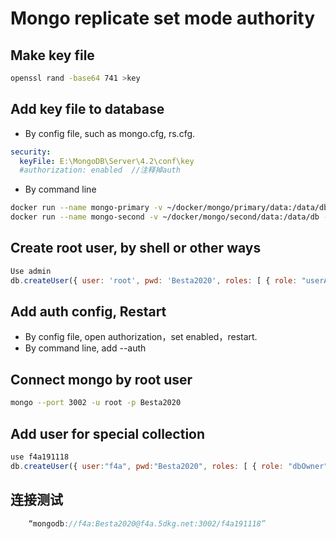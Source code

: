 # Mongo replicate set mode authority

## Make key file

```bash
openssl rand -base64 741 >key
```

## Add key file to database

- By config file, such as mongo.cfg, rs.cfg.

```yml
security:
  keyFile: E:\MongoDB\Server\4.2\conf\key
  #authorization: enabled  //注释掉auth
```

- By command line

```bash
docker run --name mongo-primary -v ~/docker/mongo/primary/data:/data/db -v ~/docker/mongo/conf:/opt/keyfile -p 27017:27017 -d mongo --keyFile /opt/keyfile/keyfile --replSet "rs"
docker run --name mongo-second -v ~/docker/mongo/second/data:/data/db -v ~/docker/mongo/conf:/opt/keyfile  -p 27018:27017 -d mongo --keyFile /opt/keyfile/keyfile  --replSet "rs"
```

## Create root user, by shell or other ways

```js
Use admin
db.createUser({ user: 'root', pwd: 'Besta2020', roles: [ { role: "userAdminAnyDatabase", db: "admin" } ] });
```

## Add auth config, Restart

- By config file, open authorization，set enabled，restart.
- By command line, add --auth

## Connect mongo by root user

```Bash
mongo --port 3002 -u root -p Besta2020
```

## Add user for special collection

```javascript
use f4a191118
db.createUser({ user:"f4a", pwd:"Besta2020", roles: [ { role: "dbOwner", db: "f4a191118" } ] });
```

## 连接测试

```javascript
    “mongodb://f4a:Besta2020@f4a.5dkg.net:3002/f4a191118”
```
